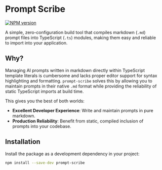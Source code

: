 # Prompt Scribe

[![NPM version](https://img.shields.io/npm/v/prompt-scribe.svg?style=flat)](https://www.npmjs.com/package/prompt-scribe)

A simple, zero-configuration build tool that compiles markdown (`.md`) prompt files into TypeScript (`.ts`) modules, making them easy and reliable to import into your application.

## Why?

Managing AI prompts written in markdown directly within TypeScript template literals is cumbersome and lacks proper editor support for syntax highlighting and formatting. `prompt-scribe` solves this by allowing you to maintain prompts in their native `.md` format while providing the reliability of static TypeScript imports at build time.

This gives you the best of both worlds:
-   **Excellent Developer Experience**: Write and maintain prompts in pure markdown.
-   **Production Reliability**: Benefit from static, compiled inclusion of prompts into your codebase.

## Installation

Install the package as a development dependency in your project:

```bash
npm install --save-dev prompt-scribe